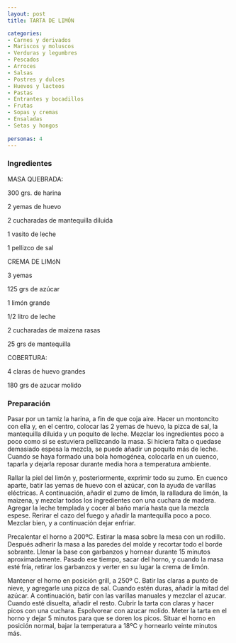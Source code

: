 ```yaml
---
layout: post
title: TARTA DE LIMÓN

categories:
- Carnes y derivados
- Mariscos y moluscos
- Verduras y legumbres
- Pescados
- Arroces
- Salsas
- Postres y dulces
- Huevos y lacteos
- Pastas
- Entrantes y bocadillos
- Frutas
- Sopas y cremas
- Ensaladas
- Setas y hongos
 
personas: 4 
---
```


<h3>Ingredientes</h3>
MASA QUEBRADA:

300 grs. de harina

2 yemas de huevo

2 cucharadas de mantequilla diluida

1 vasito de leche

1 pellizco de sal

CREMA DE LIMóN

3 yemas

125 grs de azúcar

1 limón grande

1/2 litro de leche

2 cucharadas de maizena rasas

25 grs de mantequilla

COBERTURA:

4 claras de huevo grandes

180 grs de azucar molido

<h3>Preparación</h3>
Pasar por un tamiz la harina, a fin de que coja aire. Hacer un montoncito con ella y, en el centro, colocar las 2 yemas de huevo, la pizca de sal, la mantequilla diluida y un poquito de leche. Mezclar los ingredientes poco a poco como si se estuviera pellizcando la masa. Si hiciera falta o quedase demasiado espesa la mezcla, se puede añadir un poquito más de leche. Cuando se haya formado una bola homogénea, colocarla en un cuenco, taparla y dejarla reposar durante media hora a temperatura ambiente.

Rallar la piel del limón y, posteriormente, exprimir todo su zumo. En cuenco aparte, batir las yemas de huevo con el azúcar, con la ayuda de varillas eléctricas. A continuación, añadir el zumo de limón, la ralladura de limón, la maizena, y mezclar todos los ingredientes con una cuchara de madera. Agregar la leche templada y cocer al baño maría hasta que la mezcla espese. Rerirar el cazo del fuego y añadir la mantequilla poco a poco. Mezclar bien, y a continuación dejar enfriar.

Precalentar el horno a 200&ordm;C. Estirar la masa sobre la mesa con un rodillo. Después adherir la masa a las paredes del molde y recortar todo el borde sobrante. Llenar la base con garbanzos y hornear durante 15 minutos aproximadamente. Pasado ese tiempo, sacar del horno, y cuando la masa esté fría, retirar los garbanzos y verter en su lugar la crema de limón.

Mantener el horno en posición grill, a 250&ordm; C. Batir las claras a punto de nieve, y agregarle una pizca de sal. Cuando estén duras, añadir la mitad del azúcar. A continuación, batir con las varillas manuales y mezclar el azucar. Cuando esté disuelta, añadir el resto. Cubrir la tarta con claras y hacer picos con una cuchara. Espolvorear con azucar molido. Meter la tarta en el horno y dejar 5 minutos para que se doren los picos. Situar el horno en posición normal, bajar la temperatura a 18&ordm;C y hornearlo veinte minutos más.

